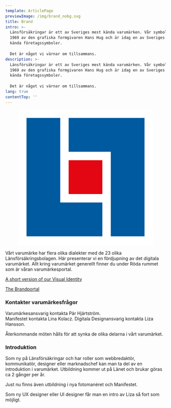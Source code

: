 ```yaml
---
template: ArticlePage
previewImage: /img/brand_nobg.svg
title: Brand
intro: >-
  Länsförsäkringar är ett av Sveriges mest kända varumärken. Vår symbol ritades
  1969 av den grafiska formgivaren Hans Hug och är idag en av Sveriges mest
  kända företagssymboler.

  Det är något vi värnar om tillsammans.
description: >-
  Länsförsäkringar är ett av Sveriges mest kända varumärken. Vår symbol ritades
  1969 av den grafiska formgivaren Hans Hug och är idag en av Sveriges mest
  kända företagssymboler.

  Det är något vi värnar om tillsammans.
lang: true
contentTop: ''
---
```


<figure class="Image Image__background "><img src="/img/favicon.svg" srcset="/img/favicon.svg 2x" alt=""><figcaption><div class="Image__caption"></div></figcaption></figure>

Vårt varumärke har flera olika dialekter med de 23 olika Länsförsäkringsbolagen. Här presenterar vi en fördjupning av det digitala varumärket. Allt kring varumärket generellt finner du under Röda rummet som är våran varumärkesportal.

[A short version of our Visual Identity](/visual-identity)

[The Brandportal](https://cloud.brandmaster.com/brandcenter/se/lansforsakringar/)

### Kontakter varumärkesfrågor

Varumärkesansvarig kontakta Pär Hjärtström.\
Manifestet kontakta Lina Kolacz.
Digitala Designansvarig kontakta Liza Hansson.

Återkommande möten hålls för att synka de olika delarna i vårt varumärket.

### Introduktion

Som ny på Länsförsäkringar och har roller som webbredaktör, kommunikatör, designer eller marknadschef kan man ta del av en introduktion i varumärket. Utbildning kommer ut på Länet och brukar göras ca 2 gånger per år.

Just nu finns även utbildning i nya fotomanéret och Manifestet.

Som ny UX designer eller UI designer får man en intro av Liza så fort som möjligt.
